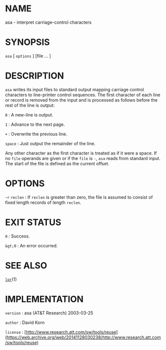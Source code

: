 # NAME

asa - interpret carriage-control characters

# SYNOPSIS

`asa` \[ `options` \] \[file ... \]

# DESCRIPTION

`asa` writes its input files to standard output mapping carriage
control characters to line-printer control sequences.
The first character of each line or record is removed from the input and
is processed as follows before the rest of the line is output:

`0`
: A new-line is output.

`1`
: Advance to the next page.

`+`
: Overwrite the previous line.

`space`
:   Just output the remainder of the line.

Any other character as the first character is treated as if it were a
space.
If no `file` operands are given or if the `file` is `-`, `asa` reads
from standard input. The start of the file is defined as the current
offset.

# OPTIONS

-`r` `reclen`
:   If `reclen` is greater than zero, the file is assumed to consist of
    fixed length records of length `reclen`.

# EXIT STATUS

`0`
: Success.

`&gt;0`
:   An error occurred.

# SEE ALSO

[`lpr`](/web/20141128030238/http://www2.research.att.com/~astopen/man/man1/lpr.html)(1)

# IMPLEMENTATION

`version`
:   asa (AT&T Research) 2003-03-25

`author`
:   David Korn

`license`
:   [http://www.research.att.com/sw/tools/reuse](https://web.archive.org/web/20141128030238/http://www.research.att.com/sw/tools/reuse)


